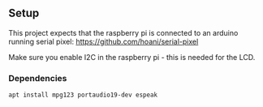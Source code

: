 




## Setup

This project expects that the raspberry pi is connected to an arduino running serial pixel: https://github.com/hoani/serial-pixel

Make sure you enable I2C in the raspberry pi - this is needed for the LCD.

### Dependencies

```
apt install mpg123 portaudio19-dev espeak
```